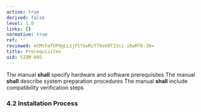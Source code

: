 ```yaml
---
active: true
derived: false
level: 1.0
links: []
normative: true
ref: ''
reviewed: mtMtFefUP9gLLzjPlYGwRzTTkoU0T21cz-ibwRT6-38=
title: Prerequisites
uid: SIOM-005
---
```


The manual **shall** specify hardware and software prerequisites
The manual **shall** describe system preparation procedures
The manual **shall** include compatibility verification steps

### 4.2 Installation Process